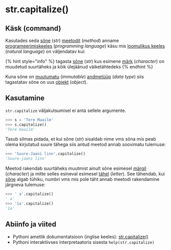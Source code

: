 # str.capitalize\(\)

## Käsk \(command\)

Kasutades seda [sõne](../) \(_str_\) [meetodit](../../../../terminid/sonastik/meetod-method.md) \(_method_\) anname [programeerimiskeeles](../../../../terminid/sonastik/programmeerimiskeel-programming-language.md) \(_programming language_\) käsu mis [loomulikus keeles](../../../../terminid/sonastik/loomulik-keel-natural-language.md) \(_natural language_\) on väljendatav kui: 

{% hint style="info" %}
tagasta [sõne](../) \(_str_\) kus esimene [märk](../../../../terminid/sonastik/maerk-character.md) \(_character_\) on muudetud suurtäheks ja kõik ülejäänud väiketähtedeks
{% endhint %}

Kuna sõne on [muutumatu](../../../../terminid/sonastik/muutumatu-immutable.md) \(_immutable_\) [andmetüüp](../../../../terminid/sonastik/andmetueuep-datatype.md) \(_data type_\) siis tagastatav sõne on uus [objekt](../../../../terminid/sonastik/objekt-object.md) \(_object_\). 

## Kasutamine

`str.capitalize` väljakutsumisel ei anta sellele argumente.

```python
>>> s = 'Tere Maailm'
>>> s.capitalize()
'Tere maailm'
```

Tasub silmas pidada, et kui sõne \(_str_\) sisaldab nime vms sõna mis peab olema kirjutatud suure tähega siis antud meetod annab soovimatu tulemuse:

```python
>>> 'Suure-Jaani linn'.capitalize()
'Suure-jaani linn'
```

Meetod rakendab suurtäheks muutmist ainult sõne esimesel [märgil](../../../../terminid/sonastik/maerk-character.md) \(_character_\) ja mitte selles esineval esimesel [tähel](../../../../terminid/sonastik/taeht-letter.md) \(_letter_\). See tähendab, kui [sõne](../) algab tühiku, numbri vms mis pole täht annab meetodi rakendamine järgneva tulemuse:

```python
>>> ' a'.capitalize()
' a'
>>> '1a'.capitalize()
'1a'
```

 

## Abiinfo ja viited

* Pythoni ametlik dokumentatsioon \(inglise keeles\): [str.capitalize\(\)](https://docs.python.org/3/library/stdtypes.html#str.capitalize)
* Pythoni interaktiivses interpretaatoris sisesta `help(str.capitalize)`



